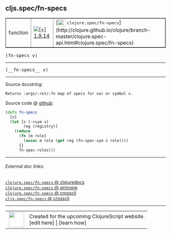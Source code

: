 ## cljs.spec/fn-specs



 <table border="1">
<tr>
<td>function</td>
<td><a href="https://github.com/cljsinfo/cljs-api-docs/tree/1.9.14"><img valign="middle" alt="[+] 1.9.14" title="Added in 1.9.14" src="https://img.shields.io/badge/+-1.9.14-lightgrey.svg"></a> </td>
<td>
[<img height="24px" valign="middle" src="http://i.imgur.com/1GjPKvB.png"> <samp>clojure.spec/fn-specs</samp>](http://clojure.github.io/clojure/branch-master/clojure.spec-api.html#clojure.spec/fn-specs)
</td>
</tr>
</table>

<samp>(fn-specs v)</samp><br>

---

 <samp>
(__fn-specs__ v)<br>
</samp>

---





Source docstring:

```
Returns :args/:ret/:fn map of specs for var or symbol v.
```


Source code @ [github]():

```clj
(defn fn-specs
  [v]
  (let [s (->sym v)
        reg (registry)]
    (reduce
      (fn [m role]
        (assoc m role (get reg (fn-spec-sym s role))))
      {}
      fn-spec-roles)))
```

<!--
Repo - tag - source tree - lines:

 <pre>

</pre>

-->

---



###### External doc links:

[`clojure.spec/fn-specs` @ clojuredocs](http://clojuredocs.org/clojure.spec/fn-specs)<br>
[`clojure.spec/fn-specs` @ grimoire](http://conj.io/store/v1/org.clojure/clojure/1.7.0-beta3/clj/clojure.spec/fn-specs/)<br>
[`clojure.spec/fn-specs` @ crossclj](http://crossclj.info/fun/clojure.spec/fn-specs.html)<br>
[`cljs.spec/fn-specs` @ crossclj](http://crossclj.info/fun/cljs.spec.cljs/fn-specs.html)<br>

---

 <table>
<tr><td>
<img valign="middle" align="right" width="48px" src="http://i.imgur.com/Hi20huC.png">
</td><td>
Created for the upcoming ClojureScript website.<br>
[edit here] | [learn how]
</td></tr></table>

[edit here]:https://github.com/cljsinfo/cljs-api-docs/blob/master/cljsdoc/cljs.spec/fn-specs.cljsdoc
[learn how]:https://github.com/cljsinfo/cljs-api-docs/wiki/cljsdoc-files

<!--

This information was too distracting to show to readers, but I'll leave it
commented here since it is helpful to:

- pretty-print the data used to generate this document
- and show how to retrieve that data



The API data for this symbol:

```clj
{:ns "cljs.spec",
 :name "fn-specs",
 :signature ["[v]"],
 :name-encode "fn-specs",
 :history [["+" "1.9.14"]],
 :type "function",
 :clj-equiv {:full-name "clojure.spec/fn-specs",
             :url "http://clojure.github.io/clojure/branch-master/clojure.spec-api.html#clojure.spec/fn-specs"},
 :full-name-encode "cljs.spec/fn-specs",
 :source {:code "(defn fn-specs\n  [v]\n  (let [s (->sym v)\n        reg (registry)]\n    (reduce\n      (fn [m role]\n        (assoc m role (get reg (fn-spec-sym s role))))\n      {}\n      fn-spec-roles)))",
          :title "Source code",
          :repo "clojurescript",
          :tag "r1.9.36",
          :filename "src/main/cljs/cljs/spec.cljs",
          :lines [264 273],
          :url "https://github.com/clojure/clojurescript/blob/r1.9.36/src/main/cljs/cljs/spec.cljs#L264-L273"},
 :usage ["(fn-specs v)"],
 :full-name "cljs.spec/fn-specs",
 :docstring "Returns :args/:ret/:fn map of specs for var or symbol v.",
 :cljsdoc-url "https://github.com/cljsinfo/cljs-api-docs/blob/master/cljsdoc/cljs.spec/fn-specs.cljsdoc"}

```

Retrieve the API data for this symbol:

```clj
;; from Clojure REPL
(require '[clojure.edn :as edn])
(-> (slurp "https://raw.githubusercontent.com/cljsinfo/cljs-api-docs/catalog/cljs-api.edn")
    (edn/read-string)
    (get-in [:symbols "cljs.spec/fn-specs"]))
```

-->
